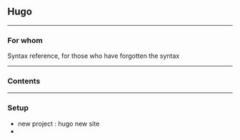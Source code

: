 ## Hugo

___

### For whom
Syntax reference, for those who have forgotten the syntax
___

### Contents

___

### Setup

- new project :
		hugo new site <name of site>
-




